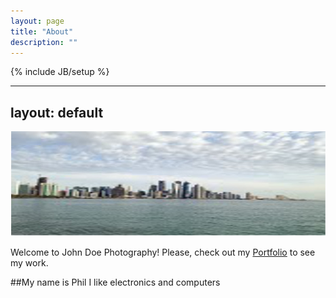 ```yaml
---
layout: page
title: "About"
description: ""
---
```

{% include JB/setup %}

---
layout: default
---

<section role="banner">
  <img src="/img/banner.jpg" />
</section>
 
<section class="content">
  <p>
  Welcome to John Doe Photography! Please, check out my <a href="/portfolio/">Portfolio</a> to see my work.
  </p>
</section>


##My name is Phil
   I like electronics and computers


